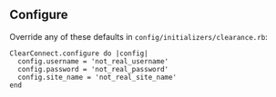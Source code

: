 Configure
---------

Override any of these defaults in `config/initializers/clearance.rb`:

    ClearConnect.configure do |config|
      config.username = 'not_real_username'
      config.password = 'not_real_password'
      config.site_name = 'not_real_site_name'
    end